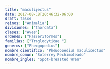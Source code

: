 ```yaml
---
title: "maculipectus"
date: 2017-08-18T20:46:32-06:00
draft: false
reinos: ["Animalia"]
divisiones: ["Chordata"]
clases: ["Aves"]
ordenes: ["Passeriformes"]
familias: ["Troglodytidae "]
generos: ["Pheugopedius"]
nombre_cientifico: "Pheugopedius maculipectus"
nombre_comun: "Soterrey Pechimoteado"
nombre_ingles: "Spot-breasted Wren"
---
```

